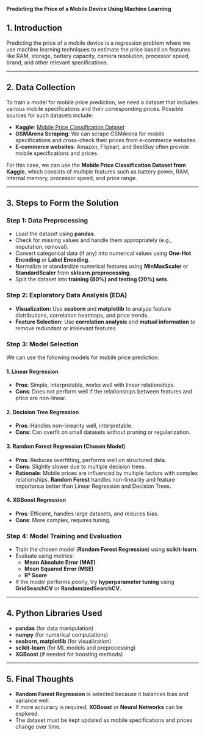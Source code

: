 **Predicting the Price of a Mobile Device Using Machine Learning**  

## **1. Introduction**  
Predicting the price of a mobile device is a regression problem where we use machine learning techniques to estimate the price based on features like RAM, storage, battery capacity, camera resolution, processor speed, brand, and other relevant specifications.

---

## **2. Data Collection**  
To train a model for mobile price prediction, we need a dataset that includes various mobile specifications and their corresponding prices. Possible sources for such datasets include:  

- **Kaggle**: [Mobile Price Classification Dataset](https://www.kaggle.com/iabhishekofficial/mobile-price-classification)  
- **GSMArena Scraping**: We can scrape GSMArena for mobile specifications and cross-check their prices from e-commerce websites.  
- **E-commerce websites**: Amazon, Flipkart, and BestBuy often provide mobile specifications and prices.  

For this case, we can use the **Mobile Price Classification Dataset from Kaggle**, which consists of multiple features such as battery power, RAM, internal memory, processor speed, and price range.

---

## **3. Steps to Form the Solution**  

### **Step 1: Data Preprocessing**  
- Load the dataset using **pandas**.  
- Check for missing values and handle them appropriately (e.g., imputation, removal).  
- Convert categorical data (if any) into numerical values using **One-Hot Encoding** or **Label Encoding**.  
- Normalize or standardize numerical features using **MinMaxScaler** or **StandardScaler** from **sklearn.preprocessing**.  
- Split the dataset into **training (80%) and testing (20%) sets**.  

### **Step 2: Exploratory Data Analysis (EDA)**  
- **Visualization:** Use **seaborn** and **matplotlib** to analyze feature distributions, correlation heatmaps, and price trends.  
- **Feature Selection:** Use **correlation analysis** and **mutual information** to remove redundant or irrelevant features.  

### **Step 3: Model Selection**  
We can use the following models for mobile price prediction:

#### **1. Linear Regression**  
- **Pros**: Simple, interpretable, works well with linear relationships.  
- **Cons**: Does not perform well if the relationships between features and price are non-linear.  

#### **2. Decision Tree Regression**  
- **Pros**: Handles non-linearity well, interpretable.  
- **Cons**: Can overfit on small datasets without pruning or regularization.  

#### **3. Random Forest Regression** (Chosen Model)  
- **Pros**: Reduces overfitting, performs well on structured data.  
- **Cons**: Slightly slower due to multiple decision trees.  
- **Rationale**: Mobile prices are influenced by multiple factors with complex relationships. **Random Forest** handles non-linearity and feature importance better than Linear Regression and Decision Trees.  

#### **4. XGBoost Regression**  
- **Pros**: Efficient, handles large datasets, and reduces bias.  
- **Cons**: More complex, requires tuning.  

### **Step 4: Model Training and Evaluation**  
- Train the chosen model (**Random Forest Regression**) using **scikit-learn**.  
- Evaluate using metrics:  
  - **Mean Absolute Error (MAE)**  
  - **Mean Squared Error (MSE)**  
  - **R² Score**  
- If the model performs poorly, try **hyperparameter tuning** using **GridSearchCV** or **RandomizedSearchCV**.  

---

## **4. Python Libraries Used**  
- **pandas** (for data manipulation)  
- **numpy** (for numerical computations)  
- **seaborn, matplotlib** (for visualization)  
- **scikit-learn** (for ML models and preprocessing)  
- **XGBoost** (if needed for boosting methods)  

---

## **5. Final Thoughts**  
- **Random Forest Regression** is selected because it balances bias and variance well.  
- If more accuracy is required, **XGBoost** or **Neural Networks** can be explored.  
- The dataset must be kept updated as mobile specifications and prices change over time.

